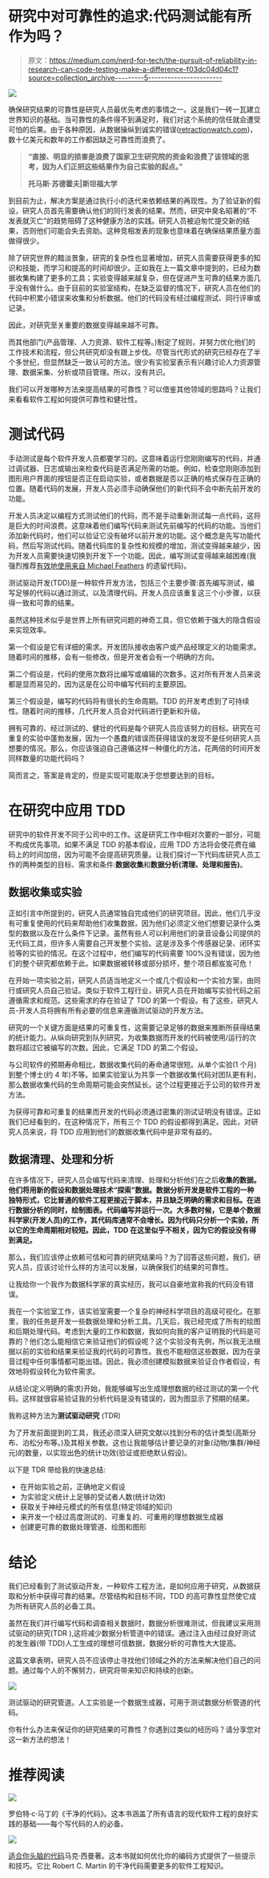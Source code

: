 # 研究中对可靠性的追求:代码测试能有所作为吗？

> 原文：<https://medium.com/nerd-for-tech/the-pursuit-of-reliability-in-research-can-code-testing-make-a-difference-f03dc04d04c1?source=collection_archive---------5----------------------->

![](img/be9eaeb6e2d8577878a7959c51fcd204.png)

确保研究结果的可靠性是研究人员最优先考虑的事情之一。这是我们一砖一瓦建立世界知识的基础。当可靠性的条件得不到满足时，我们对这个系统的信任就会遭受可怕的后果。由于各种原因，从数据操纵到诚实的错误([retractionwatch.com](https://retractionwatch.com/))，数十亿美元和数年的工作都因缺乏可靠性而浪费了。

> **“直接、明显的损害是浪费了国家卫生研究院的资金和浪费了该领域的思考，因为人们正把这些结果作为自己实验的起点。”**
> 
> **托马斯·苏德霍夫|斯坦福大学**

到目前为止，解决方案是通过执行小的迭代来依赖结果的再现性。为了验证新的假设，研究人员首先需要确认他们的同行发表的结果。然而，研究中臭名昭著的“不发表就灭亡”的趋势阻碍了这种健康方法的实践。研究人员被迫匆忙提交新的结果，否则他们可能会失去资助。这种竞相发表的现象也意味着在确保结果质量方面做得很少。

除了研究世界的黯淡景象，研究的复杂性也显著增加，研究人员需要获得更多的知识和技能，而学习和提高的时间却很少。正如我在上一篇文章中提到的，已经为数据收集构建了更多的工具；实验变得越来越复杂，但在促进产生可靠的结果方面几乎没有做什么。由于目前的实验室结构，在缺乏监督的情况下，研究人员在他们的代码中积累小错误来收集和分析数据。他们的代码没有经过编程测试、同行评审或记录。

因此，对研究至关重要的数据变得越来越不可靠。

而其他部门(产品管理、人力资源、软件工程等。)制定了规则，并努力优化他们的工作技术和流程，但公共研究却没有跟上步伐。尽管当代形式的研究已经存在了半个多世纪，但显然缺乏一致认可的方法。很少有实验室表示有兴趣讨论人力资源管理、数据采集、分析或项目管理。所以，没有共识。

我们可以开发哪种方法来提高结果的可靠性？可以借鉴其他领域的思路吗？让我们来看看软件工程如何提供可靠性和健壮性。

# 测试代码

手动测试是每个软件开发人员都要学习的。这意味着运行您刚刚编写的代码，并通过调试器、日志或输出来检查代码是否满足所需的功能。例如，检查您刚刚添加到图形用户界面的按钮是否正在启动实验，或者数据是否以正确的格式保存在正确的位置。随着代码的发展，开发人员必须手动确保他们的新代码不会中断先前开发的功能。

开发人员决定以编程方式测试他们的代码，而不是手动重新测试每一点代码，这将是巨大的时间浪费。这意味着他们编写代码来测试先前编写的代码的功能。当他们添加新代码时，他们可以验证它没有破坏以前开发的功能。这个概念是先写功能代码，然后写测试代码。随着代码库的复杂性和规模的增加，测试变得越来越少，因为开发人员需要快速切换到开发下一个功能。因此，编写测试变得越来越困难(我强烈推荐[有效地使用来自 Michael Feathers](https://amzn.to/3zqW0iL) 的遗留代码)。

测试驱动开发(TDD)是一种软件开发方法，包括三个主要步骤:首先编写测试，编写足够的代码以通过测试，以及清理代码。开发人员应该重复这三个小步骤，以获得一致和可靠的结果。

虽然这种技术似乎是世界上所有研究问题的神奇工具，但它依赖于强大的隐含假设来实现效率。

第一个假设是它有详细的需求。开发团队接收由客户或产品经理定义的功能需求。随着时间的推移，会有一些修改，但是开发者会有一个明确的方向。

第二个假设是，代码的使用次数将比编写或编辑的次数多。这对所有开发人员来说都是显而易见的，因为这是在公司中编写代码的主要原因。

第三个假设是，编写的代码将有很长的生命周期。TDD 的开发考虑到了可持续性。随着时间的推移，几代开发人员会对代码进行更新和升级。

拥有可靠的、经过测试的、健壮的代码是每个研究人员应该努力的目标。研究在可重复的实验中蓬勃发展，因为一个愚蠢的错误而获得错误的发现不是任何研究人员想要的情况。那么，你应该强迫自己遵循这样一种僵化的方法，花两倍的时间开发同样数量的功能代码吗？

简而言之，答案是肯定的，但是实现可能取决于您想要达到的目标。

# 在研究中应用 TDD

研究中的软件开发不同于公司中的工作。这是研究工作中相对次要的一部分，可能不构成优先事项。如果不满足 TDD 的基本假设，应用 TDD 方法将会使花费在编码上的时间加倍，因为可能不会提高研究质量。让我们探讨一下代码库研究人员工作的两种类型的目标、需求和条件:**数据收集**和**数据分析(清理、处理和报告)**。

## **数据收集或实验**

正如引言中所提到的，研究人员通常独自完成他们的研究项目。因此，他们几乎没有可重复使用的代码来帮助他们收集数据，因为他们必须定义他们想要记录什么类型的数据以及在什么条件下记录。虽然有些人可以利用他们的录音设备公司提供的无代码工具，但许多人需要自己开发整个实验。这是涉及多个传感器记录、闭环实验等的实验的情况。在这个过程中，他们编写的代码需要 100%没有错误，因为他们的整个研究都依赖于此。如果数据被转移或部分损坏，整个项目都岌岌可危！

在开始一项实验之前，研究人员适当地定义一个或几个假设和一个实验方案，由同行或研究人员自己验证。类似于软件工程行业，研究人员在开始编写实验代码之前遵循需求和规范。这些需求的存在验证了 TDD 的第一个假设。有了这些，研究人员-开发人员将拥有所有必要的信息来遵循测试驱动的开发方法。

研究的一个关键方面是结果的可重复性，这需要记录足够的数据来推断所获得结果的统计能力。从纵向研究到队列研究，为收集数据而开发的代码被使用/运行的次数将超过它被编写的次数。因此，它满足 TDD 的第二个假设。

与公司软件的预期寿命相比，数据收集代码的寿命通常很短。从单个实验(1 个月)到整个博士(约 4 年)不等。如果实验室认为共享一个数据收集代码对团队更有利，那么数据收集代码的生命周期可能会突然延长。这个过程更接近于公司的软件开发方法。

为获得可靠和可重复的结果而开发的代码必须通过密集的测试证明没有错误。正如我们已经看到的，在这种情况下，所有三个 TDD 的假设都得到满足。因此，对研究人员来说，将 TDD 应用到他们的数据收集代码中是非常有益的。

## **数据清理、处理和分析**

在许多情况下，研究人员会编写代码来清理、处理和分析他们在之后**收集的数据。他们将用新的假设和数据处理技术“探索”数据。数据分析开发是软件工程的一种独特形式，它比普通的软件工程更接近于脚本，并且缺乏明确的需求和目标。在进行数据分析的同时，绘制图表。代码编写并运行一次。大多数时候，它是单个数据科学家(开发人员)的工作，其代码库通常不会增长。因为代码只分析一个实验，所以它的生命周期相对较短。因此，TDD 在这里似乎不相关，因为它的假设没有得到满足。**

那么，我们应该停止依赖可信和可靠的研究结果吗？为了回答这些问题，我们，研究人员，应该讨论什么样的方法可以发展，以确保我们的结果的可靠性。

让我给你一个我作为数据科学家的真实经历，我可以自豪地宣称我的代码没有错误。

我在一个实验室工作，该实验室需要一个复杂的神经科学项目的高级可视化。在那里，我的任务是开发一些数据处理和分析工具。几天后，我已经完成了所有的绘图和后期处理代码。考虑到大量的工作和数据，我如何向我的客户证明我的代码是可靠的？他们怎么能相信它来验证他们的假设呢？这个实验没有先例，所以我无法根据以前的实验和结果来验证我的代码的可靠性。我也不能相信这些数据，因为在录音过程中任何事情都可能出错。因此，我必须创建模拟数据来验证合作者假设，有效地将假设转化为软件需求。

从结论(定义明确的需求)开始，我能够编写出生成理想数据的经过测试的第一个代码。这样就很容易验证我的分析代码是没有错误的，因为图显示了预期的结果。

我称这种方法为**测试驱动研究** (TDR)

为了开发前面提到的工具，我还必须深入研究文献以找到分布的估计类型(高斯分布、泊松分布等。)及其相关参数。这也让我能够估计要记录的对象(动物/集群/神经元)的数量，以实现出色的统计功效(验证或拒绝默认假设)。

以下是 TDR 带给我的快速总结:

*   在开始实验之前，正确地定义假设
*   为实验定义统计上足够的受试者人数(统计功效)
*   获取关于神经元模式的所有信息(特定领域的知识)
*   来开发一个经过高度测试的、可重复的、可重用的理想数据生成器
*   创建更可靠的数据处理管道、绘图和图形

# 结论

我们已经看到了测试驱动开发，一种软件工程方法，是如何应用于研究，从数据获取和分析中获得可靠的结果。尽管结构和目标不同，TDD 的高可靠性显然使它成为所有研究人员的必备工具。

虽然在我们并行编写代码和调查相关数据时，数据分析很难测试，但我建议采用测试驱动的研究(TDR ),这将减少数据分析管道中的错误。通过注入由经过良好测试的发生器(带 TDD)人工生成的理想可信数据，数据分析的可靠性大大提高。

这篇文章表明，研究人员不应该停止寻找他们领域之外的方法来解决他们自己的问题。通过每个人的不懈努力，研究将带来知识和持续的创新。

![](img/67a116157bf99e8ce1ac5cc44cb784c0.png)

测试驱动的研究管道。人工实验是一个数据生成器，可用于测试数据分析管道的代码。

你有什么办法来保证你的研究结果的可靠性？你遇到过类似的经历吗？请分享您对这一新方法的想法！

# 推荐阅读

![](img/95648f5af0440c17fac060dde0aeccde.png)

罗伯特·c·马丁的《干净的代码》。这本书涵盖了所有语言的现代软件工程的良好实践的基础——每个写代码的人的必备。

![](img/cfa23f5027f0f2b72b2c0c4dfd5d909e.png)

[适合你头脑的代码](https://amzn.to/3zYC8Ea)马克·西曼著。这本书就如何优化你的编码方式提供了一些提示和技巧。它比 Robert C. Martin 的干净代码需要更多的软件工程知识。